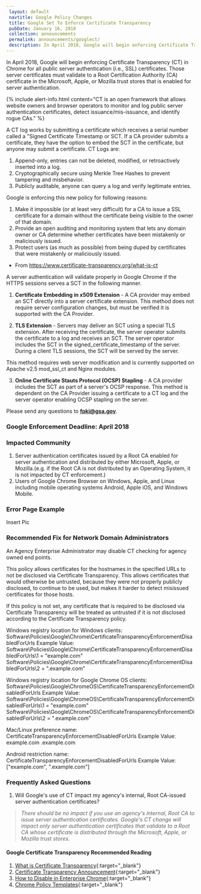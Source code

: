 ```yaml
---
 layout: default
 navtitle: Google Policy Changes
 title: Google Set To Enforce Certificate Transparency
 pubDate: January 16, 2018
 collection: announcements
 permalink: announcements/googlect/
 description: In April 2018, Google will begin enforcing Certificate Transparency (CT) in Chrome for all public server authentication (i.e., SSL) certificates that validate to a Root Certification Authority (CA) certificate in the Microsoft, Apple, or Mozilla trust stores. 
---
```


In April 2018, Google will begin enforcing Certificate Transparency (CT) in Chrome for all public server authentication (i.e., SSL) certificates. Those server certificates must validate to a Root Certification Authority (CA) certificate in the Microsoft, Apple, or Mozilla trust stores that is enabled for server authentication. 

{% include alert-info.html content="CT is an open framework that allows website owners and browser operators to monitor and log public server authentication certificates, detect issuance/mis-issuance, and identify rogue CAs." %}

A CT log works by submitting a certificate which receives a serial number called a "Signed Certificate Timestamp or SCT. If a CA provider submits a certificate, they have the option to embed the SCT in the certificate, but anyone may submit a certificate. CT Logs are:
1. Append-only, entries can not be deleted, modified, or retroactively inserted into a log. 
2. Cryptographically secure using Merkle Tree Hashes to prevent tampering and misbehavior.
3. Publicly auditable, anyone can query a log and verify legitimate entries.

Google is enforcing this new policy for following reasons:
1. Make it impossible (or at least very difficult) for a CA to issue a SSL certificate for a domain without the certificate being visible to the owner of that domain.
2. Provide an open auditing and monitoring system that lets any domain owner or CA determine whether certificates have been mistakenly or maliciously issued.
3. Protect users (as much as possible) from being duped by certificates that were mistakenly or maliciously issued.
- From https://www.certificate-transparency.org/what-is-ct

A server authentication will validate properly in Google Chrome if the HTTPS sessions serves a SCT in the following manner. 

1. **Certificate Embedding in x509 Extension** - A CA provider may embed an SCT directly into a server certificate extension. This method does not require server configuration changes, but must be verified it is supported with the CA Provider.

2. **TLS Extension** - Servers may deliver an SCT using a special TLS extension. After receiving the certificate, the server operator submits the certificate to a log and receives an SCT. The server operator includes the SCT in the signed_certificate_timestamp of the server. During a client TLS sessions, the SCT will be served by the server.

This method requires web server modification and is currently supported on Apache v2.5 mod_ssl_ct and Nginx modules.

3. **Online Certificate Stauts Protocol (OCSP) Stapling** - A CA provider includes the SCT as part of a server's OCSP response. This method is dependent on the CA Provider issuing a certificate to a CT log and the server operator enabling OCSP stapling on the server.

Please send any questions to **fpki@gsa.gov**.

### Google Enforcement Deadline: April 2018

### Impacted Community
1. Server authentication certificates issued by a Root CA enabled for server authentication and distributed by either Microsoft, Apple, or Mozilla.(e.g. if the Root CA is not distributed by an Operating System, it is not impacted by CT enforcement.)
2. Users of Google Chrome Browser on Windows, Apple, and Linux including mobile operating systems Android, Apple iOS, and Windows Mobile.

### Error Page Example

Insert Pic

### Recommended Fix for Network Domain Administrators
An Agency Enterprise Administrator may disable CT checking for agency owned end points.

This policy allows certificates for the hostnames in the specified URLs to not be disclosed via Certificate Transparency. This allows certificates that would otherwise be untrusted, because they were not properly publicly disclosed, to continue to be used, but makes it harder to detect misissued certificates for those hosts.

If this policy is not set, any certificate that is required to be disclosed via Certificate Transparency will be treated as untrusted if it is not disclosed according to the Certificate Transparency policy.

Windows registry location for Windows clients:
Software\Policies\Google\Chrome\CertificateTransparencyEnforcementDisabledForUrls
Example Value:
Software\Policies\Google\Chrome\CertificateTransparencyEnforcementDisabledForUrls\1 = "example.com"
Software\Policies\Google\Chrome\CertificateTransparencyEnforcementDisabledForUrls\2 = ".example.com"

Windows registry location for Google Chrome OS clients:
Software\Policies\Google\ChromeOS\CertificateTransparencyEnforcementDisabledForUrls
Example Value:
Software\Policies\Google\ChromeOS\CertificateTransparencyEnforcementDisabledForUrls\1 = "example.com"
Software\Policies\Google\ChromeOS\CertificateTransparencyEnforcementDisabledForUrls\2 = ".example.com"

Mac/Linux preference name:
CertificateTransparencyEnforcementDisabledForUrls
Example Value:
<array>
  <string>example.com</string>
  <string>.example.com</string>
</array>

Android restriction name:
CertificateTransparencyEnforcementDisabledForUrls
Example Value:
["example.com", ".example.com"]

### Frequently Asked Questions
1. Will Google's use of CT impact my agency's internal, Root CA-issued server authentication certificates?
> _There should be no impact if you use an agency's internal, Root CA to issue server authentication certificates. Google's CT change will impact only server authentication certificates that validate to a Root CA whose certificate is distributed through the Microsoft, Apple, or Mozilla trust stores._ <!--If FPKI decides to remove the COMMON Root certificate trust bit from the Microsoft and Apple trust stores, per Option 1 in Microsoft Hot Topic, then what issues, if any, will remain with Google's use of CT?-->

#### Google Certificate Transparency Recommended Reading
1. [What is Certificate Transparency](https://www.certificate-transparency.org/){:target="_blank"}
2. [Certificate Transparency Announcement](https://groups.google.com/a/chromium.org/forum/#!topic/ct-policy/78N3SMcqUGw){:target="_blank"}
3. [How to Disable in Enterprise Chrome](http://www.chromium.org/administrators/policy-list-3#CertificateTransparencyEnforcementDisabledForUrls){:target="_blank"}
4. [Chrome Policy Templates](https://www.chromium.org/administrators/policy-templates){:target="_blank"}
